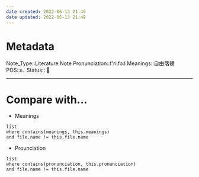 ```yaml
---
date created: 2022-06-13 21:49
date updated: 2022-06-13 21:49
---
```


# Metadata

Note_Type::Literature Note
Pronunciation::f'ri:fɔ:l
Meanings::自由落體
POS::`n.`
Status:: 👶

---

# Compare with...

- Meanings

```dataview
list
where contains(meanings, this.meanings)
and file.name != this.file.name
```

- Prounciation

```dataview
list
where contains(pronunciation, this.pronunciation)
and file.name != this.file.name
```
